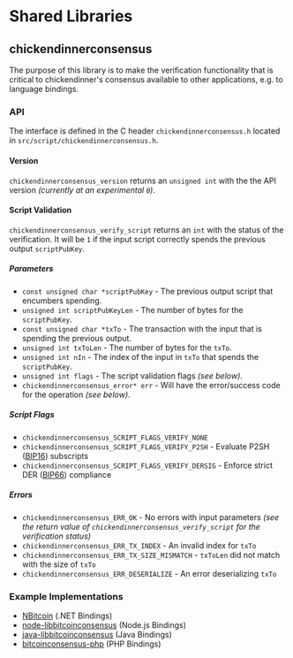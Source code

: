 Shared Libraries
================

## chickendinnerconsensus

The purpose of this library is to make the verification functionality that is critical to chickendinner's consensus available to other applications, e.g. to language bindings.

### API

The interface is defined in the C header `chickendinnerconsensus.h` located in  `src/script/chickendinnerconsensus.h`.

#### Version

`chickendinnerconsensus_version` returns an `unsigned int` with the the API version *(currently at an experimental `0`)*.

#### Script Validation

`chickendinnerconsensus_verify_script` returns an `int` with the status of the verification. It will be `1` if the input script correctly spends the previous output `scriptPubKey`.

##### Parameters
- `const unsigned char *scriptPubKey` - The previous output script that encumbers spending.
- `unsigned int scriptPubKeyLen` - The number of bytes for the `scriptPubKey`.
- `const unsigned char *txTo` - The transaction with the input that is spending the previous output.
- `unsigned int txToLen` - The number of bytes for the `txTo`.
- `unsigned int nIn` - The index of the input in `txTo` that spends the `scriptPubKey`.
- `unsigned int flags` - The script validation flags *(see below)*.
- `chickendinnerconsensus_error* err` - Will have the error/success code for the operation *(see below)*.

##### Script Flags
- `chickendinnerconsensus_SCRIPT_FLAGS_VERIFY_NONE`
- `chickendinnerconsensus_SCRIPT_FLAGS_VERIFY_P2SH` - Evaluate P2SH ([BIP16](https://github.com/bitcoin/bips/blob/master/bip-0016.mediawiki)) subscripts
- `chickendinnerconsensus_SCRIPT_FLAGS_VERIFY_DERSIG` - Enforce strict DER ([BIP66](https://github.com/bitcoin/bips/blob/master/bip-0066.mediawiki)) compliance

##### Errors
- `chickendinnerconsensus_ERR_OK` - No errors with input parameters *(see the return value of `chickendinnerconsensus_verify_script` for the verification status)*
- `chickendinnerconsensus_ERR_TX_INDEX` - An invalid index for `txTo`
- `chickendinnerconsensus_ERR_TX_SIZE_MISMATCH` - `txToLen` did not match with the size of `txTo`
- `chickendinnerconsensus_ERR_DESERIALIZE` - An error deserializing `txTo`

### Example Implementations
- [NBitcoin](https://github.com/NicolasDorier/NBitcoin/blob/master/NBitcoin/Script.cs#L814) (.NET Bindings)
- [node-libbitcoinconsensus](https://github.com/bitpay/node-libbitcoinconsensus) (Node.js Bindings)
- [java-libbitcoinconsensus](https://github.com/dexX7/java-libbitcoinconsensus) (Java Bindings)
- [bitcoinconsensus-php](https://github.com/Bit-Wasp/bitcoinconsensus-php) (PHP Bindings)
